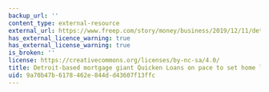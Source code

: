 ```yaml
---
backup_url: ''
content_type: external-resource
external_url: https://www.freep.com/story/money/business/2019/12/11/detroit-quicken-loans-sets-mortgage-volume-record/2633361001/
has_external_licence_warning: true
has_external_license_warning: true
is_broken: ''
license: https://creativecommons.org/licenses/by-nc-sa/4.0/
title: Detroit-based mortgage giant Quicken Loans on pace to set home loan record
uid: 9a70b47b-6178-462e-844d-d43607f13ffc
---
```

